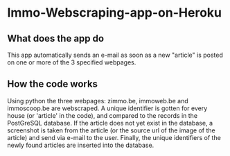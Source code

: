 # Immo-Webscraping-app-on-Heroku
## What does the app do
This app automatically sends an e-mail as soon as a new "article" is posted on one or more of the 3 specified webpages.

## How the code works
Using python the three webpages: zimmo.be, immoweb.be and immoscoop.be are webscraped. A unique identifier is gotten for every house (or 'article' in the code), and compared to the records in the PostGreSQL database. If the article does not yet exist in the database, a screenshot is taken from the article (or the source url of the image of the article) and send via e-mail to the user. Finally, the unique identifiers of the newly found articles are inserted into the database.
